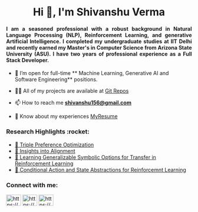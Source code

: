<h1 align="center">Hi 👋, I'm Shivanshu Verma</h1>
<h4 align="justify">I am a seasoned professional with a robust background in Natural Language Processing (NLP), Reinforcement Learning, and generative Artificial Intelligence. I completed my undergraduate studies at IIT Delhi and recently earned my Master's in Computer Science from Arizona State University (ASU). I have two years of professional experience as a Full Stack Developer.</h4>

- 👯 I’m open for full-time ** Machine Learning, Generative AI and Software Engineering** positions.

- 👨‍💻 All of my projects are available at [Git Repos](https://github.com/Shivanshu156?tab=repositories)

- 📫 How to reach me **shivanshu156@gmail.com**

- 📄 Know about my experiences [MyResume](https://www.linkedin.com/in/shivanshu156/overlay/1716922181848/single-media-viewer/?profileId=ACoAABqzuEABkbjU5GBAmIFekk4_JLemLQ-UvFE)


<h3 align="left">Research Highlights :rocket: </h3>

- <a href="https://arxiv.org/abs/2405.16681" target="blank">📄 Triple Preference Optimization</a>
- <a href="https://arxiv.org/abs/2404.14723" target="blank">📄 Insights into Alignment</a>
- <a href="https://openreview.net/forum?id=LZjV4rHbzB" target="blank">📄 Learning Generalizable Symbolic Options for Transfer in Reinforcement Learning</a>
- <a href="https://keep.lib.asu.edu/system/files/c7/Verma_asu_0010N_23990.pdf" target="blank">📄 Conditional Action and State Abstractions for Reinforcemnt Learning</a>

<h3 align="left">Connect with me:</h3>
<p align="left">
<a href="https://linkedin.com/in/shivanshu156/" target="blank"><img align="center" src="https://raw.githubusercontent.com/rahuldkjain/github-profile-readme-generator/master/src/images/icons/Social/linked-in-alt.svg" alt="https://www.linkedin.com/in/shivanshu156/" height="30" width="40" /></a>
  <a href="https://x.com/ver_shivanshu/" target="blank"><img align="center" src="https://upload.wikimedia.org/wikipedia/commons/5/53/X_logo_2023_original.svg" alt="https://x.com/ver_shivanshu" height="30" width="40" /></a>
    <a href="https://scholar.google.com/citations?user=huOeftkAAAAJ&hl=en" target="blank"><img align="center" src="https://upload.wikimedia.org/wikipedia/commons/c/c7/Google_Scholar_logo.svg" alt="https://scholar.google.com/citations?user=huOeftkAAAAJ&hl=en" height="30" width="40" /></a>

</p>
